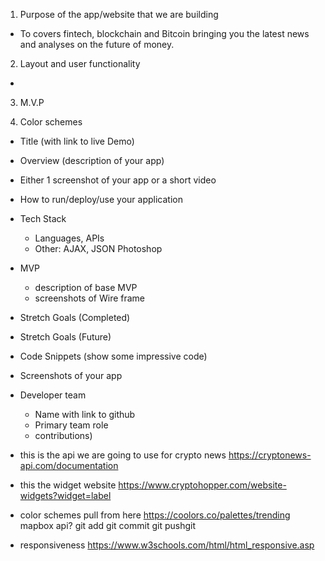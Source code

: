 1. Purpose of the app/website that we are building
- To covers fintech, blockchain and Bitcoin bringing you the latest news and analyses on the future of money.

2. Layout and user functionality 
-

3. M.V.P

4. Color schemes 

* Title (with link to live Demo)

* Overview (description of your app)

* Either 1 screenshot of your app or a short video

* How to run/deploy/use your application

* Tech Stack
    * Languages, APIs
    * Other: AJAX, JSON Photoshop

* MVP
    * description of base MVP
    * screenshots of Wire frame

* Stretch Goals (Completed)

* Stretch Goals (Future)

* Code Snippets (show some impressive code)


* Screenshots of your app

* Developer team
    * Name with link to github
    * Primary team role
    * contributions)

- this is the api we are going to use for crypto news
    https://cryptonews-api.com/documentation
 - this the widget website
    https://www.cryptohopper.com/website-widgets?widget=label

- color schemes pull from here 
    https://coolors.co/palettes/trending
    mapbox api?
    git add 
    git commit 
    git pushgit 

- responsiveness 
    https://www.w3schools.com/html/html_responsive.asp